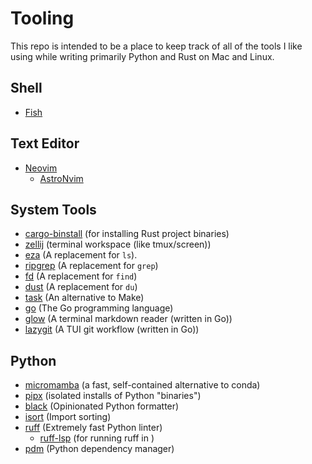 # Tooling

This repo is intended to be a place to keep track of all of the tools I like using while writing primarily Python and Rust on Mac and Linux.

## Shell
- [Fish](https://fishshell.com/)

## Text Editor
- [Neovim](https://neovim.io/)
  - [AstroNvim](https://astronvim.com/)

## System Tools
- [cargo-binstall](https://github.com/cargo-bins/cargo-binstall) (for installing Rust project binaries)
- [zellij](https://zellij.dev/) (terminal workspace (like tmux/screen))
- [eza](https://eza.rocks/) (A replacement for `ls`).
- [ripgrep](https://github.com/BurntSushi/ripgrep) (A replacement for `grep`)
- [fd](https://github.com/sharkdp/fd) (A replacement for `find`)
- [dust](https://github.com/bootandy/dust) (A replacement for `du`)
- [task](https://taskfile.dev/) (An alternative to Make)
- [go](https://go.dev/) (The Go programming language)
- [glow](https://github.com/charmbracelet/glow) (A terminal markdown reader (written in Go))
- [lazygit](https://github.com/jesseduffield/lazygit) (A TUI git workflow (written in Go))

## Python
- [micromamba](https://mamba.readthedocs.io/en/latest/installation/micromamba-installation.html) (a fast, self-contained alternative to conda)
- [pipx](https://pipx.pypa.io/stable/) (isolated installs of Python "binaries")
- [black](https://black.readthedocs.io/en/stable/) (Opinionated Python formatter)
- [isort](https://pycqa.github.io/isort/) (Import sorting)
- [ruff](https://astral.sh/ruff) (Extremely fast Python linter)
  - [ruff-lsp](https://github.com/astral-sh/ruff-lsp) (for running ruff in )
- [pdm](https://pdm-project.org/latest/) (Python dependency manager)

